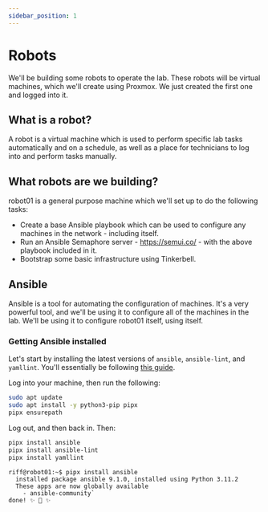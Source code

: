 ```yaml
---
sidebar_position: 1
---
```


# Robots
We'll be building some robots to operate the lab. These robots will be virtual machines, which we'll create using Proxmox. We just created the first one and logged into it.

## What is a robot?
A robot is a virtual machine which is used to perform specific lab tasks automatically and on a schedule, as well as a place for technicians to log into and perform tasks manually.

## What robots are we building?
robot01 is a general purpose machine which we'll set up to do the following tasks:

* Create a base Ansible playbook which can be used to configure any machines in the network - including itself.
* Run an Ansible Semaphore server - https://semui.co/ - with the above playbook included in it.
* Bootstrap some basic infrastructure using Tinkerbell.

## Ansible
Ansible is a tool for automating the configuration of machines. It's a very powerful tool, and we'll be using it to configure all of the machines in the lab. We'll be using it to configure robot01 itself, using itself.

### Getting Ansible installed
Let's start by installing the latest versions of `ansible`, `ansible-lint`, and `yamllint`. You'll essentially be following [this guide](https://docs.ansible.com/ansible/latest/installation_guide/intro_installation.html).

Log into your machine, then run the following:

```bash
sudo apt update
sudo apt install -y python3-pip pipx
pipx ensurepath
```

Log out, and then back in. Then:
```bash
pipx install ansible
pipx install ansible-lint
pipx install yamllint
```

```
riff@robot01:~$ pipx install ansible
  installed package ansible 9.1.0, installed using Python 3.11.2
  These apps are now globally available
    - ansible-community`
done! ✨ 🌟 ✨
```